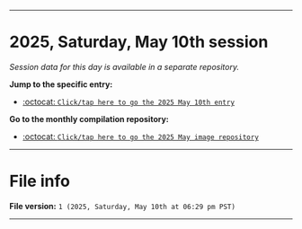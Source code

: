 
***

# 2025, Saturday, May 10th session

_Session data for this day is available in a separate repository._

**Jump to the specific entry:**

- [:octocat: `Click/tap here to go the 2025 May 10th entry`](https://github.com/seanpm2001/SeansLifeArchive_Images_MotorWorld_CarFactory_Y2025_V5/tree/SeansLifeArchive_Images_MotorWorld_CarFactory_Y2025_V5_Main-dev/2025/05_May/10/)

**Go to the monthly compilation repository:**

- [:octocat: `Click/tap here to go the 2025 May image repository`](https://github.com/seanpm2001/SeansLifeArchive_Images_MotorWorld_CarFactory_Y2025_V5/)

***

# File info

**File version:** `1 (2025, Saturday, May 10th at 06:29 pm PST)`

***
